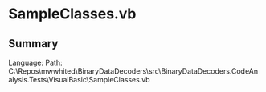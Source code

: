 ﻿# SampleClasses.vb

## Summary

Language: 
Path: C:\Repos\mwwhited\BinaryDataDecoders\src\BinaryDataDecoders.CodeAnalysis.Tests\VisualBasic\SampleClasses.vb

